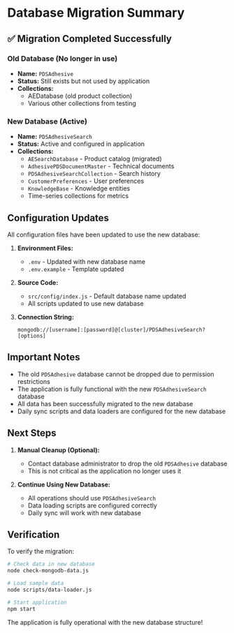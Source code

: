 # Database Migration Summary

## ✅ Migration Completed Successfully

### Old Database (No longer in use)
- **Name:** `PDSAdhesive`
- **Status:** Still exists but not used by application
- **Collections:**
  - AEDatabase (old product collection)
  - Various other collections from testing

### New Database (Active)
- **Name:** `PDSAdhesiveSearch`
- **Status:** Active and configured in application
- **Collections:**
  - `AESearchDatabase` - Product catalog (migrated)
  - `AdhesivePDSDocumentMaster` - Technical documents
  - `PDSAdhesiveSearchCollection` - Search history
  - `CustomerPreferences` - User preferences
  - `KnowledgeBase` - Knowledge entities
  - Time-series collections for metrics

## Configuration Updates

All configuration files have been updated to use the new database:

1. **Environment Files:**
   - `.env` - Updated with new database name
   - `.env.example` - Template updated

2. **Source Code:**
   - `src/config/index.js` - Default database name updated
   - All scripts updated to use new database

3. **Connection String:**
   ```
   mongodb://[username]:[password]@[cluster]/PDSAdhesiveSearch?[options]
   ```

## Important Notes

- The old `PDSAdhesive` database cannot be dropped due to permission restrictions
- The application is fully functional with the new `PDSAdhesiveSearch` database
- All data has been successfully migrated to the new database
- Daily sync scripts and data loaders are configured for the new database

## Next Steps

1. **Manual Cleanup (Optional):**
   - Contact database administrator to drop the old `PDSAdhesive` database
   - This is not critical as the application no longer uses it

2. **Continue Using New Database:**
   - All operations should use `PDSAdhesiveSearch`
   - Data loading scripts are configured correctly
   - Daily sync will work with new database

## Verification

To verify the migration:
```bash
# Check data in new database
node check-mongodb-data.js

# Load sample data
node scripts/data-loader.js

# Start application
npm start
```

The application is fully operational with the new database structure!